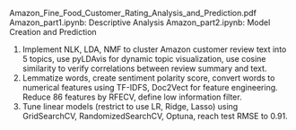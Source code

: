 Amazon_Fine_Food_Customer_Rating_Analysis_and_Prediction.pdf
Amazon_part1.ipynb: Descriptive Analysis
Amazon_part2.ipynb: Model Creation and Prediction

1. Implement NLK, LDA, NMF to cluster Amazon customer review text into 5 topics, use pyLDAvis for dynamic topic visualization, use cosine similarity to verify          correlations between review summary and text.
2. Lemmatize words, create sentiment polarity score, convert words to numerical features using TF-IDFS, Doc2Vect for feature engineering. Reduce 86 features by        RFECV, define low information filter.
3. Tune linear models (restrict to use LR, Ridge, Lasso) using GridSearchCV, RandomizedSearchCV, Optuna, reach test RMSE to 0.91.

   
   

